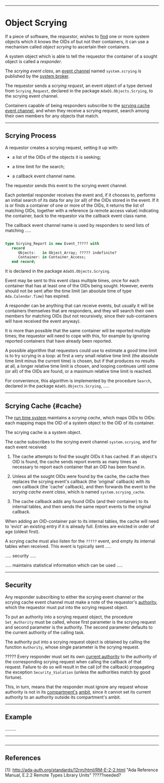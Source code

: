 -----------------------------------------------------------------------------------------------
# Object Scrying

If a piece of software, the _requestor_, wishes to [find](objects.md#find) one or more system
objects which it knows the OIDs of but not their containers, it can use a mechanism called
_object scrying_ to ascertain their containers. 

A system object which is able to tell the requestor the container of a sought object is called a 
_responder_. 

The _scrying event class_, an [event channel](../events/events.md) named `system.scrying` is
published by the [system broker](../events/events.md#sb). 

The requestor sends a _scrying request_, an event object of a type derived from `Scrying_Request`,
declared in the package `AdaOS.Objects.Scrying`, to the scrying event channel. 

Containers capable of being responders subscribe to the [scrying cache event channel](#cache),
and when they receive a scrying request, search among their own members for any objects that
match. 



-----------------------------------------------------------------------------------------------
## Scrying Process

A requestor creates a scrying request, setting it up with:

 * a list of the OIDs of the objects it is seeking; 
 
 * a time limit for the search; 
 
 * a callback event channel name. 

The requestor sends this event to the scrying event channel. 
    
Each potential responder receives the event and, if it chooses to, performs an initial search
of its data for any (or all) of the OIDs stored in the event. If it is or finds a container of
one or more of the OIDs, it returns the list of matching OIDs, together with a reference (a remote access value) indicating the
container, back to the requestor via the callback event class name. 
    
The callback event channel name is used by responders to send lists of matching .....

```ada

type Scrying_Report is new Event_????? with
   record
      Objects:   in Object_Array; ????? indefinite?
      Container: in Container_Access;
   end record;
```
It is declared in the package `AdaOS.Objects.Scrying`. 

Event may be sent to this event class multiple times, once for each container that has at least
one of the OIDs being sought. However, events should not be sent after the time limit (an
absolute time of type `Ada.Calendar.Time`) has expired. 

A responder can be anything that can receive events, but usually it will be containers
themselves that are responders, and they will search their own members for matching OIDs (but
not recursively, since their sub-containers will have received the event anyway). 

It is more than possible that the same container will be reported multiple times; the requestor 
will need to cope with this, for example by ignoring reported containers that have already 
been reported. 

A possible algorithm that requestors could use to estimate a good time limit is to try scrying in 
a loop: at first a very small relative time limit (the absolute time limit minus the current 
time) is chosen, but if that produces no results at all, a longer relative time limit is 
chosen, and looping continues until some (or all) of the OIDs are found, or a maximum relative 
time limit is reached. 

For convenience, this algorithm is implemented by the procedure `Search`, declared in the
package `AdaOS.Objects.Scrying`, .....



-----------------------------------------------------------------------------------------------
## Scrying Cache {#cache}

The [run time system](rts.md) maintains a _scrying cache_, which maps OIDs to OIDs: each
mapping maps the OID of a system object to the OID of its container. 

The scrying cache is a system object. 

The cache subscribes to the scrying event channel `system.scrying`, and for each event received:

 1. The cache attempts to find the sought OIDs it has cached. If an object's OID is found, the
    cache sends report events as many times as necessary to report each container that an OID
    has been found in. 
    
 2. Unless all the sought OIDs were found by the cache, the cache then replaces the scrying
    event's callback (the 'original' callback) with its own callback (the 'cache' callback),
    and then forwards the event to the _scrying cache event class_, which is named
    `system.scrying_cache`. 

 3. The cache callback adds any found OIDs (and their container) to its internal tables, and 
    then sends the same report events to the original callback. 
    
When adding an OID-container pair to its internal tables, the cache will need to 'evict' an 
existing entry if it is already full. Entries are evicted in order of age (oldest first). 

A scrying cache must also listen for the `?????` event, and empty its internal tables when 
received. This event is typically sent .....

..... security .....

..... maintains statistical information which can be used .....




-----------------------------------------------------------------------------------------------
## Security

Any responder subscribing to either the scrying event channel or the scrying cache event channel
must make a note of the requestor's [authority](../security/security.md#auth), which the
requestor must put into the scrying request object.

To put an authority into a scrying request object, the procedure `Set_Authority` must be
called, whose first parameter is the scrying request and second parameter is the authority. The
second parameter defaults to the current authority of the calling task. 

The authority put into a scrying request object is obtained by calling the function
`Authority`, whose single parameter is the scrying request. 




????? Every responder must set its own [current authority](../security/security.md#ca) to the
authority of the corresponding scrying request when calling the callback of that request.
Failure to do so will result in the call (of the callback) propagating the exception
`Security_Violation` (unless the authorities match by good fortune). 




This, in turn, means that the responder must ignore any request whose authority is not in its
[compartment's](../rts/compart.md) [ambit](../security/security.md#amb), since it cannot set
its current authority to an authority outside its compartment's ambit. 



-----------------------------------------------------------------------------------------------
## Example

.........




-----------------------------------------------------------------------------------------------
## 




-----------------------------------------------------------------------------------------------
## References

[1]: <http://ada-auth.org/standards/12rm/html/RM-E-2-2.html> "Ada Reference Manual, E.2.2 
     Remote Types Library Units" ?????needed?








